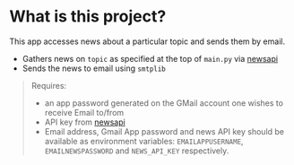 # What is this project?
This app accesses news about a particular topic and sends them by email.
* Gathers news on `topic` as specified at the top of `main.py` via [newsapi](https://newsapi.org)
* Sends the news to email using `smtplib`
> Requires:
> * an app password generated on the GMail account one wishes to receive Email to/from
> * API key from [newsapi](https://newsapi.org)
> * Email address, Gmail App password and news API key should be available as environment variables: `EMAILAPPUSERNAME`, `EMAILNEWSPASSWORD` and `NEWS_API_KEY` respectively.
